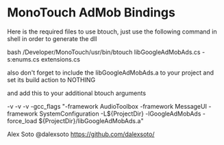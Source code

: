 MonoTouch AdMob Bindings
========================

Here is the required files to use btouch, just use the following command 
in shell in order to generate the dll

bash /Developer/MonoTouch/usr/bin/btouch libGoogleAdMobAds.cs -s:enums.cs extensions.cs

also don't forget to include the libGoogleAdMobAds.a to your project and
set its build action to NOTHING

and add this to your additional btouch arguments

-v -v -v -gcc_flags "-framework AudioToolbox -framework MessageUI -framework SystemConfiguration -L${ProjectDir} -lGoogleAdMobAds -force_load ${ProjectDir}/libGoogleAdMobAds.a"


Alex Soto
@dalexsoto
https://github.com/dalexsoto/


